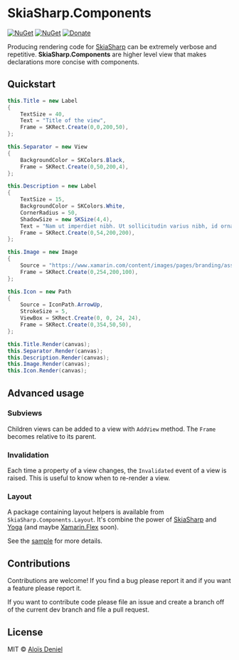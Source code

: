 # SkiaSharp.Components

[![NuGet](https://img.shields.io/nuget/v/SkiaSharp.Components.svg?label=NuGet)](https://www.nuget.org/packages/SkiaSharp.Components/) [![NuGet](https://img.shields.io/nuget/v/SkiaSharp.Components.Layout.svg?label=NuGet)](https://www.nuget.org/packages/SkiaSharp.Components.Layout/) [![Donate](https://img.shields.io/badge/donate-paypal-yellow.svg)](https://www.paypal.com/cgi-bin/webscr?cmd=_donations&business=ZJZKXPPGBKKAY&lc=US&item_name=GitHub&item_number=0000001&currency_code=USD&bn=PP%2dDonationsBF%3abtn_donate_SM%2egif%3aNonHosted)

Producing rendering code for [SkiaSharp](https://github.com/mono/SkiaSharp) can be extremely verbose and repetitive. **SkiaSharp.Components** are higher level view that makes declarations more concise with components.

## Quickstart

```csharp
this.Title = new Label
{
    TextSize = 40,
    Text = "Title of the view",
    Frame = SKRect.Create(0,0,200,50),
};

this.Separator = new View
{
    BackgroundColor = SKColors.Black,
    Frame = SKRect.Create(0,50,200,4),
};

this.Description = new Label
{
    TextSize = 15,
    BackgroundColor = SKColors.White,
    CornerRadius = 50,
    ShadowSize = new SKSize(4,4),
    Text = "Nam ut imperdiet nibh. Ut sollicitudin varius nibh, id ornare tortor convallis sed. Morbi volutpat, lacus efficitur volutpat lacinia, nibh velit ultricies neque, vel faucibus tellus neque at nibh. Nullam vitae tincidunt metus. Vestibulum nec nisl quis lorem tincidunt maximus eu vel lectus. Proin posuere augue molestie imperdiet scelerisque. Phasellus quis suscipit neque.",
    Frame = SKRect.Create(0,54,200,200),
};

this.Image = new Image
{
    Source = "https://www.xamarin.com/content/images/pages/branding/assets/xamagon.png",
    Frame = SKRect.Create(0,254,200,100),
};

this.Icon = new Path
{
    Source = IconPath.ArrowUp,
    StrokeSize = 5,
    ViewBox = SKRect.Create(0, 0, 24, 24),
    Frame = SKRect.Create(0,354,50,50),
};

this.Title.Render(canvas);
this.Separator.Render(canvas);
this.Description.Render(canvas);
this.Image.Render(canvas);
this.Icon.Render(canvas);
```

## Advanced usage

### Subviews

Children views can be added to a view with `AddView` method. The `Frame` becomes relative to its parent.

### Invalidation

Each time a property of a view changes, the `Invalidated` event of a view is raised. This is useful to know when to re-render a view.

### Layout

A package containing layout helpers is available from `SkiaSharp.Components.Layout`. It's combine the power of [SkiaSharp](https://github.com/mono/SkiaSharp) and [Yoga](https://github.com/facebook/Yoga) (and maybe [Xamarin.Flex](https://github.com/Xamarin/flex) soon).

See the [sample](/src/SkiaSharp.Components.Samples/SimpleFlexView.cs) for more details.

## Contributions

Contributions are welcome! If you find a bug please report it and if you want a feature please report it.

If you want to contribute code please file an issue and create a branch off of the current dev branch and file a pull request.

## License

MIT © [Aloïs Deniel](http://aloisdeniel.github.io)